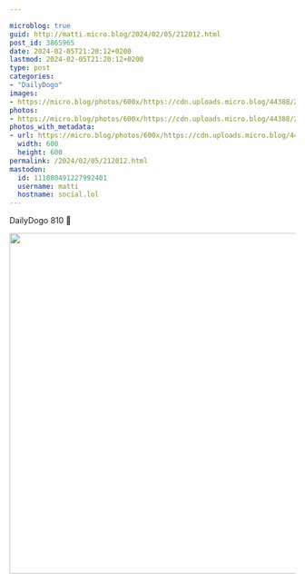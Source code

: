 ```yaml
---

microblog: true
guid: http://matti.micro.blog/2024/02/05/212012.html
post_id: 3865965
date: 2024-02-05T21:20:12+0200
lastmod: 2024-02-05T21:20:12+0200
type: post
categories:
- "DailyDogo"
images:
- https://micro.blog/photos/600x/https://cdn.uploads.micro.blog/44388/2024/dc01868fa835456bbf55e41ba975d41c.jpg
photos:
- https://micro.blog/photos/600x/https://cdn.uploads.micro.blog/44388/2024/dc01868fa835456bbf55e41ba975d41c.jpg
photos_with_metadata:
- url: https://micro.blog/photos/600x/https://cdn.uploads.micro.blog/44388/2024/dc01868fa835456bbf55e41ba975d41c.jpg
  width: 600
  height: 600
permalink: /2024/02/05/212012.html
mastodon:
  id: 111880491227992401
  username: matti
  hostname: social.lol
---
```

DailyDogo 810 🐶

<img src="/media/uploads/2024/dc01868fa835456bbf55e41ba975d41c.jpg" width="600" height="600" alt="" />
